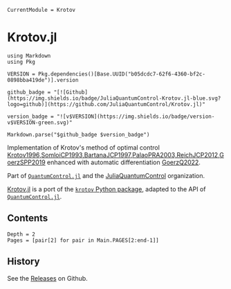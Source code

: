 ```@meta
CurrentModule = Krotov
```

# Krotov.jl

```@eval
using Markdown
using Pkg

VERSION = Pkg.dependencies()[Base.UUID("b05dcdc7-62f6-4360-bf2c-0898bba419de")].version

github_badge = "[![Github](https://img.shields.io/badge/JuliaQuantumControl-Krotov.jl-blue.svg?logo=github)](https://github.com/JuliaQuantumControl/Krotov.jl)"

version_badge = "![v$VERSION](https://img.shields.io/badge/version-v$VERSION-green.svg)"

Markdown.parse("$github_badge $version_badge")
```

Implementation of Krotov's method of optimal control [Krotov1996,SomloiCP1993,BartanaJCP1997,PalaoPRA2003,ReichJCP2012,GoerzSPP2019](@cite) enhanced with automatic differentiation [GoerzQ2022](@cite).

Part of [`QuantumControl.jl`](https://github.com/JuliaQuantumControl/QuantumControl.jl#readme) and the [JuliaQuantumControl](https://github.com/JuliaQuantumControl) organization.

[Krotov.jl](https://github.com/JuliaQuantumControl/Krotov.jl) is a port of the [`krotov` Python package](https://github.com/qucontrol/krotov#readme), adapted to the API  of [`QuantumControl.jl`](https://github.com/JuliaQuantumControl/QuantumControl.jl#readme).


## Contents

```@contents
Depth = 2
Pages = [pair[2] for pair in Main.PAGES[2:end-1]]
```


## History

See the [Releases](https://github.com/JuliaQuantumControl/Krotov.jl/releases) on Github.

